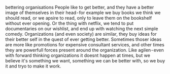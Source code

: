 bettering organisations
People like to get better, and they have a better image of themselves in their head - for example we buy books we think we should read, or we apsire to read, only to leave them on the bookshelf without ever opening. Or the thing with netflix, we tend to put documentaries on our wishlist, and end up with watching the next simple comedy. Organizations (and even society) are similar, they buy ideas for their better self in the quest of ever getting better. Sometimes thoser ideas are more like promotions for expensive consultant services, and other times they are powerfull forces present around the organization. Like agilen - even with forward thinking organizations it doesnt happen at times, but we believe it's something we want, something we can be better with, so we buy it and tryo to make it work.
